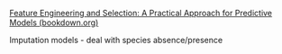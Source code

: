[Feature Engineering and Selection: A Practical Approach for Predictive Models (bookdown.org)](https://bookdown.org/max/FES/)

Imputation models - deal with species absence/presence
